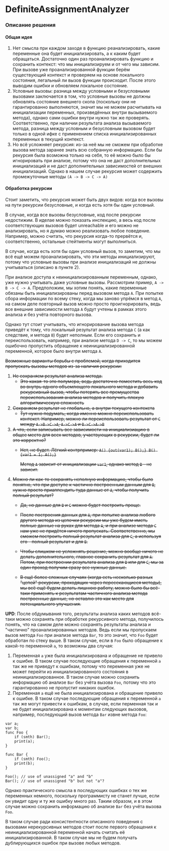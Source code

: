 # DefiniteAssignmentAnalyzer

### Описание решения

#### Общая идея

1. Нет смысла при каждом заходе в функцию реанализировать, какие переменные она будет инициализировать, а к каким будет обращаться. Достаточно один раз проанализировать функцию и сохранить контекст: что мы инициализируем и от чего мы зависим. При вызове уже проанализированной функции берём существующий контекст и проверяем на основе локального состояния, легальный ли вызов функции происходит. После этого выводим ошибки и обновляем локальное состояние.
2. Условные вызовы: разница между условными и безусловными вызовами заключается в том, что условные вызовы не должны обновлять состояние внешнего скопа (поскольку они не гарантированно выполняются, значит мы не можем расчитывать на инициализации переменных, произведённых внутри вызываемого метода), однако сами ошибки внутри нужно так же проверять. Соответственно, при наличии результата анализа вызываемого метода, разница между условным и безусловным вызовом будет только в одной ифке с применением списка инициализированных переменных в текущий контекст.
3. Но всё усложняет рекурсия: из-за неё мы не сможем при обработке вызова метода заранее знать всю собранную информацию. Если бы рекурсия была возможна только на себя, то её можно было бы игнорировать при анализе, потому что она не даст дополнительных инициализаций и не даст дополнительных зависимостей от внешних инициализаций. Однако в нашем случае рекурсия может содержить промежуточные методы `(A -> B -> C -> A)`

#### Обработка рекурсии

Стоит заметить, что рекурсия может быть двух видов: когда все вызовы на пути рекурсии безусловные, и когда есть хотя бы один условный.

В случае, когда все вызовы безусловные, код после рекурсии недостижим. В иделае можно показать инспекцию, а весь код после соответствующих вызовов будет unreachable и его можно не анализировать, но я думаю можно реализовать любое поведение. Например, можно считать, что рекурсия когда-то прервётся и, соответственно, остальные стейтменты могут выполниться.

В случае, когда есть хотя бы один условный вызов, то заметим, что мы всё ещё можем проанализировать, что эти методы инициализируют, потому что условные вызовы при анализе инициализаций не должны учитываться (описано в пункте 2).

При анализе доступа к неинициализированным переменным, однако, уже нужно учитывать даже условные вызовы. Рассмотрим пример, `А -> B -> C -> A`. Предположим, мы хотим понять, какие переменные обязаны быть инициализированы перед вызовом  метода `А`. При попытке сбора информации по всему стеку, когда мы заново упрёмся в метод `А`, на самом деле повторный вызов можно просто проигнорировать, ведь все внешние зависимости метода `А` будут учтены в рамках этого анализа и без учёта повторного вызова.

Однако тут стоит учитывать, что игнорирование вызова метода приведёт к тому, что локальный результат анализа метода `С` (а как следствие, и метода `B`) будет неполным. Если его сохранить и переиспользовать, например, при анализе метода `D -> C`, то мы можем ошибочно пропустить обращение к неинициализированной переменной, которое было внутри метода `А`.

~~Возможные варианты борьбы с проблемой, когда приходится пропускать вызовы методов из-за наличия рекурсии:~~
1. ~~Не сохраняем результат анализа метода.~~
      - ~~Это какая-то это полумера, ведь достаточно поместить весь код во внутрь одного объемлющего локального метода и добавить рекурсивный вызов, чтобы потерять все премущества переиспользования анализа методов и получить плохую алгоритмическую сложность~~
2. ~~Сохраняем результат не глобально, а внутри текущего контекста~~
      - ~~Тут нужно подумать, когда именно можно переиспользовать контекст. Например, можно ли переиспользовать результат от `С` между `А->B->C->A`, `А->C->A` и `B->C->A->B`~~
3. ~~А что, если записывать все зависимости на инициализиацию в общее место для всех методов, участвующих в рекурсии, будет ли это корректно?~~
      - ~~Нет, не будет. Лёгкий контрпример: `A() {out(var1); B();} B() {var1 = 1; A();}`~~

        ~~Метод `A` зависит от инициализации `var1`, однако метод `B` - не зависит.~~
4. ~~Можно ли как-то сохранять неполную информацию, чтобы было понятно, что при доступе к частично построенным данным для `B`, нужно просто приаппендить туда данные от `А`, чтобы получить полный результат?~~
      - ~~Да, но данные для `B` и `C` можно будет построить проще.~~

      - ~~После построения данных для `А`, при попытке анализа любого другого метода из цепочки рекурсии мы уже будем иметь полные данные на руках для метода `A`, и при анализе метода `C` нам уже не придётся ничего пропускать. Соответственно, мы сможем построить полный результат анализа для `C`, а используя его - полный результат и для `B`.~~

      - ~~Чтобы слишком не усложнять решение, можно вообще ничего не делать дополнительного, главное сохранить результат для `А`. Потом, при построении результата анализа для `B` или для `C`, мы за один проход получим сразу все нужные данные.~~

      - ~~В ещё более сложных случаях (когда есть несколько разных "цепей" рекурсии, проходящих через пересекающиеся методы), мы всё ещё будем делать лишнюю работу, можно было бы всё-таки применять к результатам частичного анализа метода построенные данные, но оставлю это как место для потенциального улучшения.~~

**UPD**: После обдумывания того, результаты анализа каких методов всё-таки можно сохранять при обработке рекурсивного метода, получилось понять, что на самом деле можно сохранять результаты анализа и "частично" проанализированных методов. Ведь если мы пропускаем вызов метода `Foo` при анализе метода `Bar`, то это значит, что `Foo` будет обработан по стеку выше. В таком случае, если в `Foo` было обращение к какой-то переменной `a`, то возможны два случая:
1. Переменная `a` уже была инициализирована и обращение не привело к ошибке. В таком случае последующие обращения к переменной `a` так же не приведут к ошибкам, потому что переменная уже не может перейти из инициализированного состояния в неинициализированное. В таком случае можно сохранить информацию об анализе `Bar` без учёта вызова `Foo`, потому что это гарантированно не пропустит никаких ошибок.
2. Переменная `a` ещё не была инициализирована и обращение привело к ошибке. В таком случае последующие обращения к переменной `a` так же могут привести к ошибкам, в случае, если перменная так и не будет инициализирована к моментам следующих вызовов, например, последующий вызов метода `Bar` извне метода `Foo`:

```
var a;
var b;
func Foo {
    if (smth) Bar();
    print(a);
}

func Bar {
    if (smth) Foo();
    print(b);
}

Foo(); // use of unassigned "a" and "b"
Bar(); // use of unassigned "b" but not "a"?
```
Однако практического смысла в последующих ошибках о тех же переменных немного, поскольку программисту не станет лучше, если он увидит одну и ту же ошибку много раз. Таким образом, и в этом случае можно сохранить информацию об анализе `Bar` без учёта вызова `Foo`. 

В таком случае ради консистентности описанного поведения с вызовами нерекурсивных методов стоит после первого обращения к неинициализированной переменной начать считать её инициализированной. В таком случае мы не будем получать дублирующихся ошибок при вызове любых методов.
